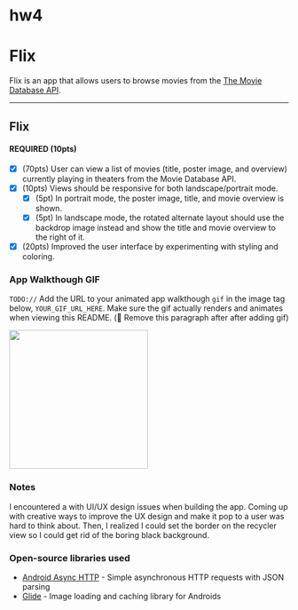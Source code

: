 # hw4
# Flix
Flix is an app that allows users to browse movies from the [The Movie Database API](http://docs.themoviedb.apiary.io/#).

---

## Flix
#### REQUIRED (10pts)
- [x] (70pts) User can view a list of movies (title, poster image, and overview) currently playing in theaters from the Movie Database API.
- [x] (10pts) Views should be responsive for both landscape/portrait mode.
   - [x] (5pt) In portrait mode, the poster image, title, and movie overview is shown.
   - [x] (5pt) In landscape mode, the rotated alternate layout should use the backdrop image instead and show the title and movie overview to the right of it.
- [x] (20pts) Improved the user interface by experimenting with styling and coloring.

### App Walkthough GIF
`TODO://` Add the URL to your animated app walkthough `gif` in the image tag below, `YOUR_GIF_URL_HERE`. Make sure the gif actually renders and animates when viewing this README. (🚫 Remove this paragraph after after adding gif)

<img src="https://i.imgur.com/gk0NA44.mp4" width=250><br>

### Notes
I encountered a with UI/UX design issues when building the app. Coming up with creative ways to improve the UX design and make it pop to a user was hard to think about. Then, 
I realized I could set the border on the recycler view so I could get rid of the boring black background. 


### Open-source libraries used

- [Android Async HTTP](https://github.com/codepath/CPAsyncHttpClient) - Simple asynchronous HTTP requests with JSON parsing
- [Glide](https://github.com/bumptech/glide) - Image loading and caching library for Androids
